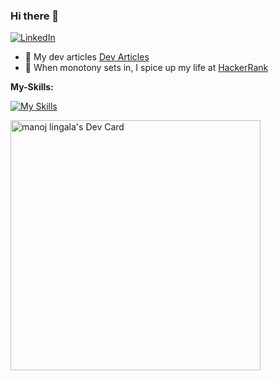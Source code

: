 ### Hi there 👋


<div align="left">
  <a href="https://www.linkedin.com/in/manoj-l-a9a58432/">
    <img
      src="https://img.shields.io/static/v1?logo=linkedin&style=flat-square&color=0072b1&label=LinkedIn&message=%E2%98%86"
      alt="LinkedIn"
    />
  </a>
</div>




- 🚨 My dev articles [Dev Articles](https://dev.to/manojlingala)
- 🚀 When monotony sets in, I spice up my life at [HackerRank](https://www.hackerrank.com/lingalamanojred1?hr_r=1)



**My-Skills:**


[![My Skills](https://skillicons.dev/icons?i=aws,azure,gcp,docker,kubernetes,dotnet,ts,cs,go,solidity,sqlite,mysql,postgres,dynamodb,gitlab,githubactions,graphql,kafka,rabbitmq,redis,figma&perline=6)](https://skillicons.dev)


<!--
**ManojLingala/manojlingala** is a ✨ _special_ ✨ repository because its `README.md` (this file) appears on your GitHub profile.

Here are some ideas to get you started:

- 🔭 I’m currently working on ...
- 🌱 I’m currently learning ...
- 👯 I’m looking to collaborate on ...
- 🤔 I’m looking for help with ...
- 💬 Ask me about ...
- 📫 How to reach me: ...
- 😄 Pronouns: ...
- ⚡ Fun fact: ...
-->

<a href="https://app.daily.dev/mlingala"><img src="https://api.daily.dev/devcards/7ea655531c9149e9a241278c21d0d044.png?r=ona" width="400" alt="manoj lingala's Dev Card"/></a>
